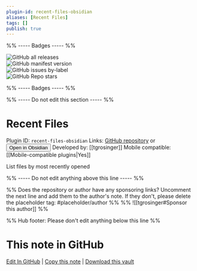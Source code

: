 ```yaml
---
plugin-id: recent-files-obsidian
aliases: [Recent Files]
tags: []
publish: true
---
```


%% ----- Badges ----- %%

![GitHub all releases](https://img.shields.io/github/downloads/tgrosinger/recent-files-obsidian/total?color=573E7A&logo=github&style=for-the-badge)  
![GitHub manifest version](https://img.shields.io/github/manifest-json/v/tgrosinger/recent-files-obsidian?color=573E7A&logo=github&style=for-the-badge)  
![GitHub issues by-label](https://img.shields.io/github/issues/tgrosinger/recent-files-obsidian/help%20wanted?color=573E7A&logo=github&style=for-the-badge)  
![GitHub Repo stars](https://img.shields.io/github/stars/tgrosinger/recent-files-obsidian?color=573E7A&logo=github&style=for-the-badge)

%% ----- Badges ----- %%

%% ----- Do not edit this section ----- %%

# Recent Files

Plugin ID: `recent-files-obsidian`
Links: [GitHub repository](https://github.com/tgrosinger/recent-files-obsidian) or [<button id=HH>Open in Obsidian</button>](obsidian://show-plugin?id=recent-files-obsidian)
Developed by: [[tgrosinger]]
Mobile compatible: [[Mobile-compatible plugins|Yes]]

List files by most recently opened

%% ----- Do not edit anything above this line ----- %%

%% Does the repository or author have any sponsoring links? Uncomment the next line and add them to the author's note. If they don't, please delete the placeholder tag: #placeholder/author %%
%% ![[tgrosinger#Sponsor this author]] %%

%% Hub footer: Please don't edit anything below this line %%

# This note in GitHub

<span class="git-footer">[Edit In GitHub](https://github.dev/obsidian-community/obsidian-hub/blob/main/02%20-%20Community%20Expansions/02.05%20All%20Community%20Expansions/Plugins/recent-files-obsidian.md "git-hub-edit-note") | [Copy this note](https://raw.githubusercontent.com/obsidian-community/obsidian-hub/main/02%20-%20Community%20Expansions/02.05%20All%20Community%20Expansions/Plugins/recent-files-obsidian.md "git-hub-copy-note") | [Download this vault](https://github.com/obsidian-community/obsidian-hub/archive/refs/heads/main.zip "git-hub-download-vault") </span>
